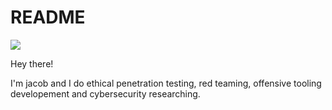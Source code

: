 # README

![](/.gitbook/assets/logo.png)

Hey there!

I'm jacob and I do ethical penetration testing, red teaming, offensive tooling developement and cybersecurity researching.

